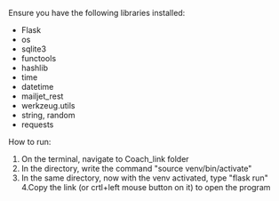 Ensure you have the following libraries installed: 
- Flask
- os
- sqlite3
- functools
- hashlib
- time
- datetime
- mailjet_rest
- werkzeug.utils
- string, random
- requests

How to run:
1. On the terminal, navigate to Coach_link folder
2. In the directory, write the command "source venv/bin/activate"
3. In the same directory, now with the venv activated, type "flask run"
4.Copy the link (or crtl+left mouse button on it) to open the program
